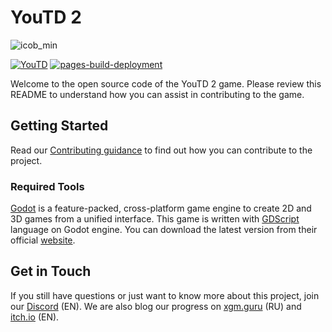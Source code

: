# YouTD 2

![icob_min](https://user-images.githubusercontent.com/10060411/228678072-0ad070c8-1c62-4b1a-aaa2-d7e0ff4035e0.png)

[![YouTD](https://github.com/Praytic/youtd-godot/actions/workflows/github-actions-youtd.yml/badge.svg)](https://github.com/Praytic/youtd-godot/actions/workflows/github-actions-youtd.yml) [![pages-build-deployment](https://github.com/Praytic/youtd-godot/actions/workflows/pages/pages-build-deployment/badge.svg)](https://github.com/Praytic/youtd-godot/actions/workflows/pages/pages-build-deployment)

Welcome to the open source code of the YouTD 2 game. Please review this README to understand how you can assist in contributing to the game.

## Getting Started
Read our [Contributing guidance](https://github.com/Praytic/youtd2/contribute) to find out how you can contribute to the project.

### Required Tools
[Godot](https://github.com/godotengine/godot) is a feature-packed, cross-platform game engine to create 2D and 3D games from a unified interface. This game is written with [GDScript](https://gdscript.com/) language on Godot engine. You can download the latest version from their official [website](https://godotengine.org/).

## Get in Touch

If you still have questions or just want to know more about this project, join our [Discord](https://discord.com/invite/EksA2CfCS9) (EN). We are also blog our progress on [xgm.guru](https://xgm.guru/p/youtd2) (RU) and [itch.io](https://praytic.itch.io/youtd2/devlog) (EN).
